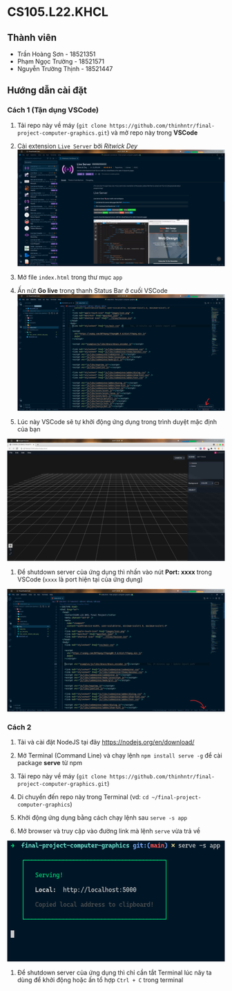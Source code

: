 # CS105.L22.KHCL

## Thành viên

- Trần Hoàng Sơn - 18521351
- Phạm Ngọc Trường - 18521571
- Nguyễn Trường Thịnh - 18521447

## Hướng dẫn cài đặt

### Cách 1 (Tận dụng VSCode)

1. Tải repo này về máy (`git clone https://github.com/thinhntr/final-project-computer-graphics.git`) và mở repo này trong **VSCode**

1. Cài extension `Live Server` bởi _Ritwick Dey_
   ![](img/live_server_ritwick_dey.png)

1. Mở file `index.html` trong thư mục `app`

1. Ấn nút **Go live** trong thanh Status Bar ở cuối VSCode
   ![](img/go_live.png)

1. Lúc này VSCode sẽ tự khởi động ứng dụng trong trình duyệt mặc định của bạn

![](img/app.png)

1. Để shutdown server của ứng dụng thì nhấn vào nút **Port: xxxx** trong VSCode (`xxxx` là port hiện tại của ứng dụng)

![](img/dispose.png)

### Cách 2

1. Tải và cài đặt NodeJS tại đây https://nodejs.org/en/download/

1. Mở Terminal (Command Line) và chạy lệnh `npm install serve -g` để cài package **serve** từ npm

1. Tải repo này về máy (`git clone https://github.com/thinhntr/final-project-computer-graphics.git`)

1. Di chuyển đến repo này trong Terminal (vd: `cd ~/final-project-computer-graphics`)

1. Khởi động ứng dụng bằng cách chạy lệnh sau `serve -s app`

1. Mở browser và truy cập vào đường link mà lệnh `serve` vừa trả về

![](img/serve_app.png)

1. Để shutdown server của ứng dụng thì chỉ cần tắt Terminal lúc nãy ta dùng để khởi động hoặc ấn tổ hợp `Ctrl + C` trong terminal
